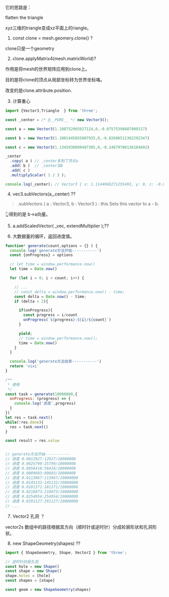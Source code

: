 
它的思路是： 

flatten the triangle  

xyz三维的triangle变成xz平面上的riangle。  

 



1. const clone = mesh.geomery.clone() ?  

clone只是一个geometry  

2. clone.applyMatrix4(mesh.matrixWorld)?  

作用是将mesh的世界矩阵应用到clone上。

目的是将clone的顶点从局部坐标转为世界坐标咯。

改变的是clone.attribute.position.

3. 计算重心  
```js
import {Vector3,Triangle  } from 'three';

const _center = /* @__PURE__ */ new Vector3();

const a = new Vector3(1.108752965927124,0,-0.07575390487909317)

const b = new Vector3(1.1001445055007935,0,-0.02606511302292347)

const c = new Vector3(1.1345930099487305,0,-0.14679700136184692)

_center
  .copy( a ) // _center复制了顶点a
  .add( b )  // _center加b
  .add( c )
  .multiplyScalar( 1 / 3 );

console.log(_center); // Vector3 { x: 1.1144968271255493, y: 0, z: -0.08287200642128785}

```

4. vec3.subVectors(a,_center) ??  

>.subVectors ( a : Vector3, b : Vector3 ) : this
Sets this vector to a - b.  

👆得到的是 b->a向量。   


5. a.addScaledVector( _vec, extendMultiplier );??  


6. 大数据量的循环，返回进度值。  

```js
function* generate(count,options = {} ) {
  console.log('generate方法开始-----------')
  const {onProgress} = options

  // let time = window.performance.now()
  let time = Date.now()

  for (let i = 0; i < count; i++) {

    // ...
    // const delta = window.performance.now() - time;
    const delta = Date.now() - time;
    if (delta > 2){

      if(onProgress){
        const progress = i/count
        onProgress(`${progress}:${i}/${count}`)
      }

      yield;
      // time = window.performance.now();
      time = Date.now()
    }
  }

  console.log('generate方法结束-----------')
  return 'xixi'
}

/**
 * 使用
 */
const task = generate(10000000,{
  onProgress: (progress) => {
    console.log('进度',progress)
  }
})
let res = task.next()
while(!res.done){
  res = task.next()
}

const result = res.value


// generate方法开始-----------
// 进度 0.0012927:12927/10000000
// 进度 0.0025799:25799/10000000
// 进度 0.0056418:56418/10000000
// 进度 0.0089603:89603/10000000
// 进度 0.0113967:113967/10000000
// 进度 0.0145132:145132/10000000
// 进度 0.0181371:181371/10000000
// 进度 0.0216073:216073/10000000
// 进度 0.0254954:254954/10000000
// 进度 0.0291127:291127/10000000
// ... 
```


7. Vector2 孔洞 ？  

vector2s 数组中的路径根据其方向（顺时针或逆时针）分成轮廓形状和孔洞形状。

8. new ShapeGeometry(shapes) ?? 
```js
import { ShapeGeometry, Shape, Vector2 } from 'three';

// 逆时针的是孔洞
const hole = new Shape()
const shape = new Shape()
shape.holes = [hole]
const shapes = [shape]

const geom = new ShapeGeometry(shapes)
```


